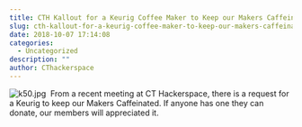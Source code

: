 ```yaml
---
title: CTH Kallout for a Keurig Coffee Maker to Keep our Makers Caffeinated.
slug: cth-kallout-for-a-keurig-coffee-maker-to-keep-our-makers-caffeinated
date: 2018-10-07 17:14:08
categories:
  - Uncategorized
description: ""
author: CThackerspace
---
```



![k50.jpg](/uploads/2018/10/k50.jpg)  From a recent meeting at CT Hackerspace, there is a request for a Keurig to keep our Makers Caffeinated. If anyone has one they can donate, our members will appreciated it.
